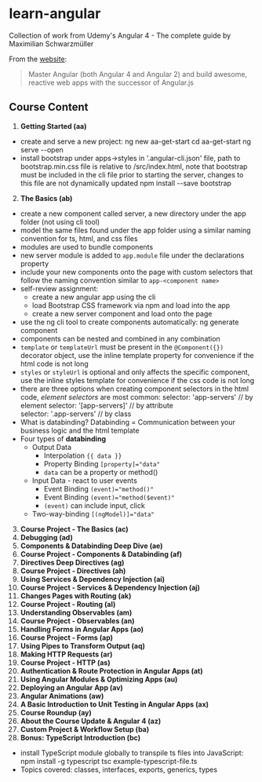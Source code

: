 # learn-angular

Collection of work from Udemy's Angular 4 - The complete guide by Maximilian Schwarzmüller

From the [website](https://www.udemy.com/the-complete-guide-to-angular-2/learn/v4/overview):

> Master Angular (both Angular 4 and Angular 2) and build awesome, reactive web apps with the successor of Angular.js

## Course Content

1. **Getting Started (aa)**
 - create and serve a new project:
         ng new aa-get-start
         cd aa-get-start
         ng serve --open
 - install bootstrap under apps->styles in '.angular-cli.json' file, path to bootstrap.min.css file is relative to /src/index.html, note that bootstrap must be included in the cli file prior to starting the server, changes to this file are not dynamically updated
         npm install --save bootstrap
2. **The Basics (ab)**
 - create a new component called server, a new directory under the app folder (not using cli tool)
 - model the same files found under the app folder using a similar naming convention for ts, html, and css files
 - modules are used to bundle components
 - new server module is added to `app.module` file under the declarations property
 - include your new components onto the page with custom selectors that follow the naming convention similar to `app-<component name>`
 - self-review assignment:
    - create a new angular app using the cli
    - load Bootstrap CSS framework via npm and load into the app
    - create a new server component and load onto the page
 - use the ng cli tool to create components automatically:
         ng generate component <name of component>
 - components can be nested and combined in any combination
 - `template` or `templateUrl` must be present in the `@Component({})` decorator object, use the inline template property for convenience if the html code is not long
 - `styles` or `styleUrl` is optional and only affects the specific component, use the inline styles template for convenience if the css code is not long
 - there are three options when creating component selectors in the html code, *element selectors* are most common:
         selector: 'app-servers'   // by element   <app-servers>             </app-servers>
         selector: '[app-servers]' // by attribute <div app-servers>         </div>
         selector: '.app-servers'  // by class     <div class='app-servers'> </div>
 - What is databinding? Databinding = Communication between your business logic and the html template
 - Four types of **databinding**
    - Output Data
      - Interpolation `{{ data }}`
      - Property Binding `[property]="data"`
      - `data` can be a property or method()
    - Input Data - react to user events
      - Event Binding `(event)="method()"`
      - Event Binding `(event)="method($event)"`
      - `(event)` can include input, click
    - Two-way-binding `[(ngModel)]="data"`
3. **Course Project - The Basics (ac)**
4. **Debugging (ad)**
5. **Components & Databinding Deep Dive (ae)**
6. **Course Project - Components & Databinding (af)**
7. **Directives Deep Directives (ag)**
8. **Course Project - Directives (ah)**
9. **Using Services & Dependency Injection (ai)**
10. **Course Project - Services & Dependency Injection (aj)**
11. **Changes Pages with Routing (ak)**
12. **Course Project - Routing (al)**
13. **Understanding Observables (am)**
14. **Course Project - Observables (an)**
15. **Handling Forms in Angular Apps (ao)**
16. **Course Project - Forms (ap)**
17. **Using Pipes to Transform Output (aq)**
18. **Making HTTP Requests (ar)**
19. **Course Project - HTTP (as)**
20. **Authentication & Route Protection in Angular Apps (at)**
21. **Using Angular Modules & Optimizing Apps (au)**
22. **Deploying an Angular App (av)**
23. **Angular Animations (aw)**
24. **A Basic Introduction to Unit Testing in Angular Apps (ax)**
25. **Course Roundup (ay)**
26. **About the Course Update & Angular 4 (az)**
27. **Custom Project & Workflow Setup (ba)**
28. **Bonus: TypeScript Introduction (bc)**
 - install TypeScript module globally to transpile ts files into JavaScript:
        npm install -g typescript
        tsc example-typescript-file.ts
 - Topics covered: classes, interfaces, exports, generics, types
